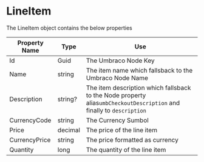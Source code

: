 # LineItem

The LineItem object contains the below properties

| Property Name | Type    | Use                                                                                                                   |
| ------------- | ------- | --------------------------------------------------------------------------------------------------------------------- |
| Id            | Guid    | The Umbraco Node Key                                                                                                  |
| Name          | string  | The item name which fallsback to the Umbraco Node Name                                                                |
| Description   | string? | The item description which fallsback to the Node property alias`umbCheckoutDescription`  and finally to `description` |
| CurrencyCode  | string  | The Currency Sumbol                                                                                                   |
| Price         | decimal | The price of the line item                                                                                            |
| CurrencyPrice | string  | The price formatted as currency                                                                                       |
| Quantity      | long    | The quantity of the line item                                                                                         |
